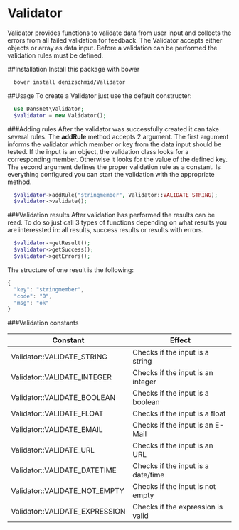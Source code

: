 # Validator
Validator provides functions to validate data from user input and collects the errors from all failed validation for feedback.
The Validator accepts either objects or array as data input. Before a validation can be performed the validation rules must be defined.

##Installation
Install this package with bower
```bash
  bower install denizschmid/Validator
```

##Usage
To create a Validator just use the default constructer:
```php
  use Dansnet\Validator;
  $validator = new Validator();
```

###Adding rules
After the validator was successfully created it can take several rules. The **addRule** method accepts 2 argument. The first argument informs the validator which member or key from the data input should be tested. If the input is an object, the validation class looks for a corresponding member. Otherwise it looks for the value of the defined key. The second argument defines the proper validation rule as a constant. Is everything configured you can start the validation with the appropriate method.
```php
  $validator->addRule("stringmember", Validator::VALIDATE_STRING);
  $validator->validate();
```

###Validation results
After validation has performed the results can be read. To do so just call 3 types of functions depending on what results you are interessted in: all results, success results or results with errors.
```php
  $validator->getResult();
  $validator->getSuccess();
  $validator->getErrors();
```
The structure of one result is the following:
```js
{
  "key": "stringmember",
  "code": "0",
  "msg": "ok"
}
```

###Validation constants

| Constant                       | Effect                             |
| ------------------------------ | ---------------------------------- |
| Validator::VALIDATE_STRING     | Checks if the input is a string    |
| Validator::VALIDATE_INTEGER    | Checks if the input is an integer  |
| Validator::VALIDATE_BOOLEAN    | Checks if the input is a boolean   |
| Validator::VALIDATE_FLOAT      | Checks if the input is a float     |
| Validator::VALIDATE_EMAIL      | Checks if the input is an E-Mail   |
| Validator::VALIDATE_URL        | Checks if the input is an URL      |
| Validator::VALIDATE_DATETIME   | Checks if the input is a date/time |
| Validator::VALIDATE_NOT_EMPTY  | Checks if the input is not empty   |
| Validator::VALIDATE_EXPRESSION | Checks if the expression is valid  |

